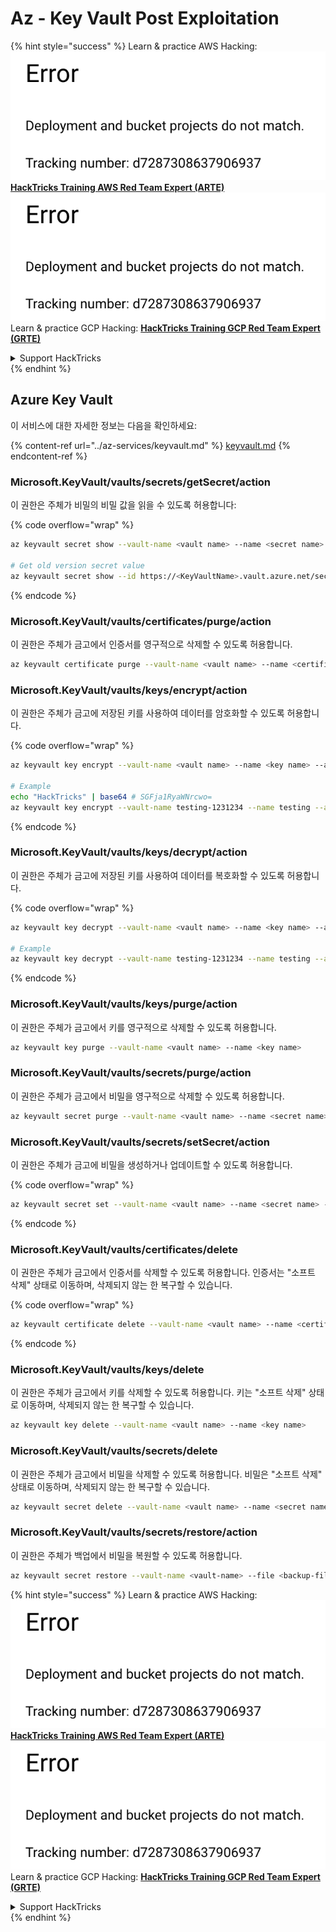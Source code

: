 # Az - Key Vault Post Exploitation

{% hint style="success" %}
Learn & practice AWS Hacking:<img src="../../../.gitbook/assets/image (1) (1).png" alt="" data-size="line">[**HackTricks Training AWS Red Team Expert (ARTE)**](https://training.hacktricks.xyz/courses/arte)<img src="../../../.gitbook/assets/image (1) (1).png" alt="" data-size="line">\
Learn & practice GCP Hacking: <img src="../../../.gitbook/assets/image (2).png" alt="" data-size="line">[**HackTricks Training GCP Red Team Expert (GRTE)**<img src="../../../.gitbook/assets/image (2).png" alt="" data-size="line">](https://training.hacktricks.xyz/courses/grte)

<details>

<summary>Support HackTricks</summary>

* Check the [**subscription plans**](https://github.com/sponsors/carlospolop)!
* **Join the** 💬 [**Discord group**](https://discord.gg/hRep4RUj7f) or the [**telegram group**](https://t.me/peass) or **follow** us on **Twitter** 🐦 [**@hacktricks\_live**](https://twitter.com/hacktricks\_live)**.**
* **Share hacking tricks by submitting PRs to the** [**HackTricks**](https://github.com/carlospolop/hacktricks) and [**HackTricks Cloud**](https://github.com/carlospolop/hacktricks-cloud) github repos.

</details>
{% endhint %}

## Azure Key Vault

이 서비스에 대한 자세한 정보는 다음을 확인하세요:

{% content-ref url="../az-services/keyvault.md" %}
[keyvault.md](../az-services/keyvault.md)
{% endcontent-ref %}

### Microsoft.KeyVault/vaults/secrets/getSecret/action

이 권한은 주체가 비밀의 비밀 값을 읽을 수 있도록 허용합니다:

{% code overflow="wrap" %}
```bash
az keyvault secret show --vault-name <vault name> --name <secret name>

# Get old version secret value
az keyvault secret show --id https://<KeyVaultName>.vault.azure.net/secrets/<KeyVaultName>/<idOldVersion>
```
{% endcode %}

### **Microsoft.KeyVault/vaults/certificates/purge/action**

이 권한은 주체가 금고에서 인증서를 영구적으로 삭제할 수 있도록 허용합니다.
```bash
az keyvault certificate purge --vault-name <vault name> --name <certificate name>
```
### **Microsoft.KeyVault/vaults/keys/encrypt/action**

이 권한은 주체가 금고에 저장된 키를 사용하여 데이터를 암호화할 수 있도록 허용합니다.

{% code overflow="wrap" %}
```bash
az keyvault key encrypt --vault-name <vault name> --name <key name> --algorithm <algorithm> --value <value>

# Example
echo "HackTricks" | base64 # SGFja1RyaWNrcwo=
az keyvault key encrypt --vault-name testing-1231234 --name testing --algorithm RSA-OAEP-256 --value SGFja1RyaWNrcwo=
```
{% endcode %}

### **Microsoft.KeyVault/vaults/keys/decrypt/action**

이 권한은 주체가 금고에 저장된 키를 사용하여 데이터를 복호화할 수 있도록 허용합니다.

{% code overflow="wrap" %}
```bash
az keyvault key decrypt --vault-name <vault name> --name <key name> --algorithm <algorithm> --value <value>

# Example
az keyvault key decrypt --vault-name testing-1231234 --name testing --algorithm RSA-OAEP-256 --value "ISZ+7dNcDJXLPR5MkdjNvGbtYK3a6Rg0ph/+3g1IoUrCwXnF791xSF0O4rcdVyyBnKRu0cbucqQ/+0fk2QyAZP/aWo/gaxUH55pubS8Zjyw/tBhC5BRJiCtFX4tzUtgTjg8lv3S4SXpYUPxev9t/9UwUixUlJoqu0BgQoXQhyhP7PfgAGsxayyqxQ8EMdkx9DIR/t9jSjv+6q8GW9NFQjOh70FCjEOpYKy9pEGdLtPTrirp3fZXgkYfIIV77TXuHHdR9Z9GG/6ge7xc9XT6X9ciE7nIXNMQGGVCcu3JAn9BZolb3uL7PBCEq+k2rH4tY0jwkxinM45tg38Re2D6CEA==" # This is the result from the previous encryption
```
{% endcode %}

### **Microsoft.KeyVault/vaults/keys/purge/action**

이 권한은 주체가 금고에서 키를 영구적으로 삭제할 수 있도록 허용합니다.
```bash
az keyvault key purge --vault-name <vault name> --name <key name>
```
### **Microsoft.KeyVault/vaults/secrets/purge/action**

이 권한은 주체가 금고에서 비밀을 영구적으로 삭제할 수 있도록 허용합니다.
```bash
az keyvault secret purge --vault-name <vault name> --name <secret name>
```
### **Microsoft.KeyVault/vaults/secrets/setSecret/action**

이 권한은 주체가 금고에 비밀을 생성하거나 업데이트할 수 있도록 허용합니다.

{% code overflow="wrap" %}
```bash
az keyvault secret set --vault-name <vault name> --name <secret name> --value <secret value>
```
{% endcode %}

### **Microsoft.KeyVault/vaults/certificates/delete**

이 권한은 주체가 금고에서 인증서를 삭제할 수 있도록 허용합니다. 인증서는 "소프트 삭제" 상태로 이동하며, 삭제되지 않는 한 복구할 수 있습니다.

{% code overflow="wrap" %}
```bash
az keyvault certificate delete --vault-name <vault name> --name <certificate name>
```
{% endcode %}

### **Microsoft.KeyVault/vaults/keys/delete**

이 권한은 주체가 금고에서 키를 삭제할 수 있도록 허용합니다. 키는 "소프트 삭제" 상태로 이동하며, 삭제되지 않는 한 복구할 수 있습니다.
```bash
az keyvault key delete --vault-name <vault name> --name <key name>
```
### **Microsoft.KeyVault/vaults/secrets/delete**

이 권한은 주체가 금고에서 비밀을 삭제할 수 있도록 허용합니다. 비밀은 "소프트 삭제" 상태로 이동하며, 삭제되지 않는 한 복구할 수 있습니다.
```bash
az keyvault secret delete --vault-name <vault name> --name <secret name>
```
### Microsoft.KeyVault/vaults/secrets/restore/action

이 권한은 주체가 백업에서 비밀을 복원할 수 있도록 허용합니다.
```bash
az keyvault secret restore --vault-name <vault-name> --file <backup-file-path>
```
{% hint style="success" %}
Learn & practice AWS Hacking:<img src="../../../.gitbook/assets/image (1) (1).png" alt="" data-size="line">[**HackTricks Training AWS Red Team Expert (ARTE)**](https://training.hacktricks.xyz/courses/arte)<img src="../../../.gitbook/assets/image (1) (1).png" alt="" data-size="line">\
Learn & practice GCP Hacking: <img src="../../../.gitbook/assets/image (2).png" alt="" data-size="line">[**HackTricks Training GCP Red Team Expert (GRTE)**<img src="../../../.gitbook/assets/image (2).png" alt="" data-size="line">](https://training.hacktricks.xyz/courses/grte)

<details>

<summary>Support HackTricks</summary>

* Check the [**subscription plans**](https://github.com/sponsors/carlospolop)!
* **Join the** 💬 [**Discord group**](https://discord.gg/hRep4RUj7f) or the [**telegram group**](https://t.me/peass) or **follow** us on **Twitter** 🐦 [**@hacktricks\_live**](https://twitter.com/hacktricks\_live)**.**
* **해킹 트릭을 공유하려면** [**HackTricks**](https://github.com/carlospolop/hacktricks) 및 [**HackTricks Cloud**](https://github.com/carlospolop/hacktricks-cloud) 깃허브 리포지토리에 PR을 제출하세요.

</details>
{% endhint %}
